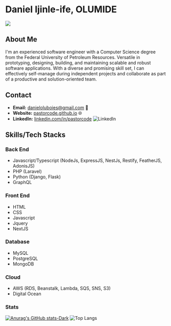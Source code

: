 # Daniel Ijinle-ife, OLUMIDE

![](https://komarev.com/ghpvc/?username=pastorcode&color=blue)

## About Me

I'm an experienced software engineer with a Computer Science degree from the Federal University of Petroleum Resources. Versatile in prototyping, designing, building, and maintaining scalable and robust software applications. With a diverse and promising skill set, I can effectively self-manage during independent projects and collaborate as part of a productive and solution-oriented team.

## Contact

- **Email:** [danieloluboies@gmail.com](mailto:danieloluboies@gmail.com) 📧
- **Website:** [pastorcode.github.io](https://pastorcode.github.io/) 🌐
- **LinkedIn:** [linkedin.com/in/pastorcode](https://www.linkedin.com/in/pastorcode/) ![LinkedIn](https://img.shields.io/badge/-LinkedIn-blue)

## Skills/Tech Stacks

### Back End

- Javascript/Typescript (NodeJs, ExpressJS, NestJs, Restify, FeatherJS, AdonisJS)
- PHP (Laravel)
- Python (Django, Flask)
- GraphQL

### Front End

- HTML
- CSS
- Javascript
- Jquery
- NextJS

### Database

- MySQL
- PostgreSQL
- MongoDB

### Cloud

- AWS (RDS, Beanstalk, Lambda, SQS, SNS, S3)
- Digital Ocean

### Stats

[![Anurag's GitHub stats-Dark](https://github-readme-stats.vercel.app/api?username=pastorcode&show_icons=true&theme=radical#gh-dark-mode-only)](https://github.com/anuraghazra/github-readme-stats#gh-dark-mode-only)
![Top Langs](https://github-readme-stats.vercel.app/api/top-langs/?username=pastorcode&layout=compact&theme=radical)

